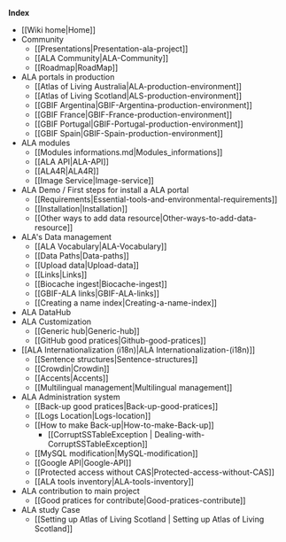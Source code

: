 **Index**
* [[Wiki home|Home]]
* Community
    * [[Presentations|Presentation-ala-project]]
    * [[ALA Community|ALA-Community]]
    * [[Roadmap|RoadMap]]
* ALA portals in production
    * [[Atlas of Living Australia|ALA-production-environment]]  
    * [[Atlas of Living Scotland|ALS-production-environment]]
    * [[GBIF Argentina|GBIF-Argentina-production-environment]] 
    * [[GBIF France|GBIF-France-production-environment]]
    * [[GBIF Portugal|GBIF-Portugal-production-environment]]
    * [[GBIF Spain|GBIF-Spain-production-environment]]
* ALA modules
    * [[Modules informations.md|Modules_informations]]
    * [[ALA API|ALA-API]]
    * [[ALA4R|ALA4R]]
    * [[Image Service|Image-service]]
* ALA Demo / First steps for install a ALA portal
    * [[Requirements|Essential-tools-and-environmental-requirements]]
    * [[Installation|Installation]]
    * [[Other ways to add data resource|Other-ways-to-add-data-resource]]
* ALA's Data management
    * [[ALA Vocabulary|ALA-Vocabulary]]
    * [[Data Paths|Data-paths]]
    * [[Upload data|Upload-data]]
    * [[Links|Links]]
    * [[Biocache ingest|Biocache-ingest]]
    * [[GBIF-ALA links|GBIF-ALA-links]]
    * [[Creating a name index|Creating-a-name-index]]
* ALA DataHub
* ALA Customization
    * [[Generic hub|Generic-hub]]
    * [[GitHub good pratices|Github-good-pratices]]
* [[ALA Internationalization (i18n)|ALA Internationalization-(i18n)]]
    * [[Sentence structures|Sentence-structures]]
    * [[Crowdin|Crowdin]]
    * [[Accents|Accents]]
    * [[Multilingual management|Multilingual management]]
* ALA Administration system
    * [[Back-up good pratices|Back-up-good-pratices]]
    * [[Logs Location|Logs-location]]
    * [[How to make Back-up|How-to-make-Back-up]]
        * [[CorruptSSTableException | Dealing-with-CorruptSSTableException]]
    * [[MySQL modification|MySQL-modification]]
    * [[Google API|Google-API]]
    * [[Protected access without CAS|Protected-access-without-CAS]]
    * [[ALA tools inventory|ALA-tools-inventory]]
* ALA contribution to main project
    * [[Good pratices for contribute|Good-pratices-contribute]]
* ALA study Case
    * [[Setting up Atlas of Living Scotland | Setting up Atlas of Living Scotland]]